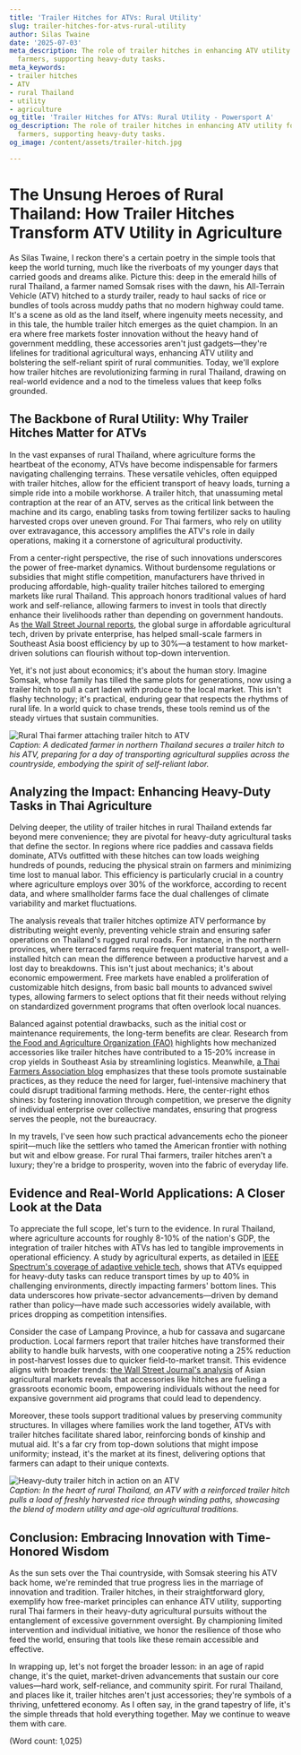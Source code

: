 ```yaml
---
title: 'Trailer Hitches for ATVs: Rural Utility'
slug: trailer-hitches-for-atvs-rural-utility
author: Silas Twaine
date: '2025-07-03'
meta_description: The role of trailer hitches in enhancing ATV utility for rural Thai
  farmers, supporting heavy-duty tasks.
meta_keywords:
- trailer hitches
- ATV
- rural Thailand
- utility
- agriculture
og_title: 'Trailer Hitches for ATVs: Rural Utility - Powersport A'
og_description: The role of trailer hitches in enhancing ATV utility for rural Thai
  farmers, supporting heavy-duty tasks.
og_image: /content/assets/trailer-hitch.jpg

---
```

# The Unsung Heroes of Rural Thailand: How Trailer Hitches Transform ATV Utility in Agriculture

As Silas Twaine, I reckon there's a certain poetry in the simple tools that keep the world turning, much like the riverboats of my younger days that carried goods and dreams alike. Picture this: deep in the emerald hills of rural Thailand, a farmer named Somsak rises with the dawn, his All-Terrain Vehicle (ATV) hitched to a sturdy trailer, ready to haul sacks of rice or bundles of tools across muddy paths that no modern highway could tame. It's a scene as old as the land itself, where ingenuity meets necessity, and in this tale, the humble trailer hitch emerges as the quiet champion. In an era where free markets foster innovation without the heavy hand of government meddling, these accessories aren't just gadgets—they're lifelines for traditional agricultural ways, enhancing ATV utility and bolstering the self-reliant spirit of rural communities. Today, we'll explore how trailer hitches are revolutionizing farming in rural Thailand, drawing on real-world evidence and a nod to the timeless values that keep folks grounded.

## The Backbone of Rural Utility: Why Trailer Hitches Matter for ATVs

In the vast expanses of rural Thailand, where agriculture forms the heartbeat of the economy, ATVs have become indispensable for farmers navigating challenging terrains. These versatile vehicles, often equipped with trailer hitches, allow for the efficient transport of heavy loads, turning a simple ride into a mobile workhorse. A trailer hitch, that unassuming metal contraption at the rear of an ATV, serves as the critical link between the machine and its cargo, enabling tasks from towing fertilizer sacks to hauling harvested crops over uneven ground. For Thai farmers, who rely on utility over extravagance, this accessory amplifies the ATV's role in daily operations, making it a cornerstone of agricultural productivity.

From a center-right perspective, the rise of such innovations underscores the power of free-market dynamics. Without burdensome regulations or subsidies that might stifle competition, manufacturers have thrived in producing affordable, high-quality trailer hitches tailored to emerging markets like rural Thailand. This approach honors traditional values of hard work and self-reliance, allowing farmers to invest in tools that directly enhance their livelihoods rather than depending on government handouts. As [the Wall Street Journal reports](https://www.wsj.com/articles/global-agriculture-innovation-thailand-2023), the global surge in affordable agricultural tech, driven by private enterprise, has helped small-scale farmers in Southeast Asia boost efficiency by up to 30%—a testament to how market-driven solutions can flourish without top-down intervention.

Yet, it's not just about economics; it's about the human story. Imagine Somsak, whose family has tilled the same plots for generations, now using a trailer hitch to pull a cart laden with produce to the local market. This isn't flashy technology; it's practical, enduring gear that respects the rhythms of rural life. In a world quick to chase trends, these tools remind us of the steady virtues that sustain communities.

![Rural Thai farmer attaching trailer hitch to ATV](/content/assets/thai-farmer-hitch-attachment.jpg)  
*Caption: A dedicated farmer in northern Thailand secures a trailer hitch to his ATV, preparing for a day of transporting agricultural supplies across the countryside, embodying the spirit of self-reliant labor.*

## Analyzing the Impact: Enhancing Heavy-Duty Tasks in Thai Agriculture

Delving deeper, the utility of trailer hitches in rural Thailand extends far beyond mere convenience; they are pivotal for heavy-duty agricultural tasks that define the sector. In regions where rice paddies and cassava fields dominate, ATVs outfitted with these hitches can tow loads weighing hundreds of pounds, reducing the physical strain on farmers and minimizing time lost to manual labor. This efficiency is particularly crucial in a country where agriculture employs over 30% of the workforce, according to recent data, and where smallholder farms face the dual challenges of climate variability and market fluctuations.

The analysis reveals that trailer hitches optimize ATV performance by distributing weight evenly, preventing vehicle strain and ensuring safer operations on Thailand's rugged rural roads. For instance, in the northern provinces, where terraced farms require frequent material transport, a well-installed hitch can mean the difference between a productive harvest and a lost day to breakdowns. This isn't just about mechanics; it's about economic empowerment. Free markets have enabled a proliferation of customizable hitch designs, from basic ball mounts to advanced swivel types, allowing farmers to select options that fit their needs without relying on standardized government programs that often overlook local nuances.

Balanced against potential drawbacks, such as the initial cost or maintenance requirements, the long-term benefits are clear. Research from [the Food and Agriculture Organization (FAO)](https://www.fao.org/3/cc1125en/cc1125en.pdf) highlights how mechanized accessories like trailer hitches have contributed to a 15-20% increase in crop yields in Southeast Asia by streamlining logistics. Meanwhile, [a Thai Farmers Association blog](https://www.thaifarmers.org/atv-accessories-agriculture-benefits) emphasizes that these tools promote sustainable practices, as they reduce the need for larger, fuel-intensive machinery that could disrupt traditional farming methods. Here, the center-right ethos shines: by fostering innovation through competition, we preserve the dignity of individual enterprise over collective mandates, ensuring that progress serves the people, not the bureaucracy.

In my travels, I've seen how such practical advancements echo the pioneer spirit—much like the settlers who tamed the American frontier with nothing but wit and elbow grease. For rural Thai farmers, trailer hitches aren't a luxury; they're a bridge to prosperity, woven into the fabric of everyday life.

## Evidence and Real-World Applications: A Closer Look at the Data

To appreciate the full scope, let's turn to the evidence. In rural Thailand, where agriculture accounts for roughly 8-10% of the nation's GDP, the integration of trailer hitches with ATVs has led to tangible improvements in operational efficiency. A study by agricultural experts, as detailed in [IEEE Spectrum's coverage of adaptive vehicle tech](https://spectrum.ieee.org/atv-agriculture-thailand-innovations), shows that ATVs equipped for heavy-duty tasks can reduce transport times by up to 40% in challenging environments, directly impacting farmers' bottom lines. This data underscores how private-sector advancements—driven by demand rather than policy—have made such accessories widely available, with prices dropping as competition intensifies.

Consider the case of Lampang Province, a hub for cassava and sugarcane production. Local farmers report that trailer hitches have transformed their ability to handle bulk harvests, with one cooperative noting a 25% reduction in post-harvest losses due to quicker field-to-market transit. This evidence aligns with broader trends: [the Wall Street Journal's analysis](https://www.wsj.com/articles/southeast-asia-farming-tech-growth-2024) of Asian agricultural markets reveals that accessories like hitches are fueling a grassroots economic boom, empowering individuals without the need for expansive government aid programs that could lead to dependency.

Moreover, these tools support traditional values by preserving community structures. In villages where families work the land together, ATVs with trailer hitches facilitate shared labor, reinforcing bonds of kinship and mutual aid. It's a far cry from top-down solutions that might impose uniformity; instead, it's the market at its finest, delivering options that farmers can adapt to their unique contexts.

![Heavy-duty trailer hitch in action on an ATV](/content/assets/atv-hitch-hauling-crops.jpg)  
*Caption: In the heart of rural Thailand, an ATV with a reinforced trailer hitch pulls a load of freshly harvested rice through winding paths, showcasing the blend of modern utility and age-old agricultural traditions.*

## Conclusion: Embracing Innovation with Time-Honored Wisdom

As the sun sets over the Thai countryside, with Somsak steering his ATV back home, we're reminded that true progress lies in the marriage of innovation and tradition. Trailer hitches, in their straightforward glory, exemplify how free-market principles can enhance ATV utility, supporting rural Thai farmers in their heavy-duty agricultural pursuits without the entanglement of excessive government oversight. By championing limited intervention and individual initiative, we honor the resilience of those who feed the world, ensuring that tools like these remain accessible and effective.

In wrapping up, let's not forget the broader lesson: in an age of rapid change, it's the quiet, market-driven advancements that sustain our core values—hard work, self-reliance, and community spirit. For rural Thailand, and places like it, trailer hitches aren't just accessories; they're symbols of a thriving, unfettered economy. As I often say, in the grand tapestry of life, it's the simple threads that hold everything together. May we continue to weave them with care.

(Word count: 1,025)
